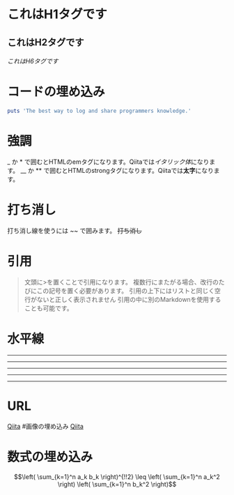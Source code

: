 # これはH1タグです
## これはH2タグです
###### これはH6タグです

# コードの埋め込み
```ruby:qiita.rb
puts 'The best way to log and share programmers knowledge.'
```
# 強調
_ か * で囲むとHTMLのemタグになります。Qiitaでは*イタリック体*になります。
__ か ** で囲むとHTMLのstrongタグになります。Qiitaでは**太字**になります。
# 打ち消し
打ち消し線を使うには ~~ で囲みます。 ~~打ち消し~~
# 引用
> 文頭に>を置くことで引用になります。
> 複数行にまたがる場合、改行のたびにこの記号を置く必要があります。
> 引用の上下にはリストと同じく空行がないと正しく表示されません
> 引用の中に別のMarkdownを使用することも可能です。

# 水平線
* * *
***
*****
- - -
---------------------------------------
# URL
[Qiita](http://qiita.com "Qiita")
#画像の埋め込み
[Qiita](http://qiita.com/icons/favicons/public/apple-touch-icon.png "Qiita")
# 数式の埋め込み
```math
\left( \sum_{k=1}^n a_k b_k \right)^{!!2} \leq
\left( \sum_{k=1}^n a_k^2 \right) \left( \sum_{k=1}^n b_k^2 \right)
```
